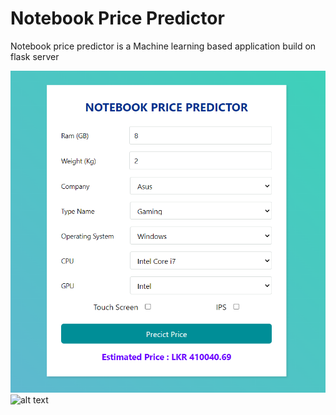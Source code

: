 # Notebook Price Predictor
Notebook price predictor is a Machine learning based application build on flask server

![alt text](https://github.com/Vihara-Diwyanjalee/Notebook-Price-Predictor/blob/main/Screenshot.PNG?raw=true)
![alt text](https://github.com/dineshpiyasamara/LaptopPricePredictor/blob/master/Capture.PNG?raw=true)
